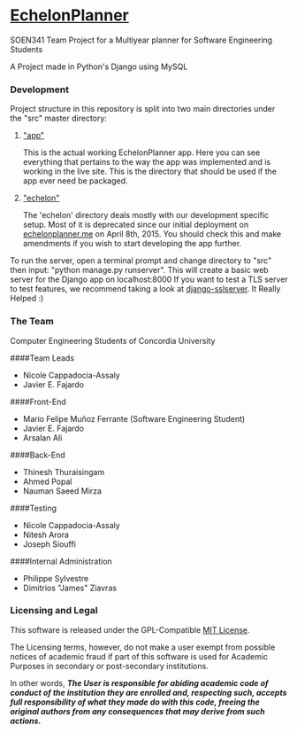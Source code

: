 # [EchelonPlanner](https://echelonplanner.noip.me)
SOEN341 Team Project for a Multiyear planner for Software Engineering Students

A Project made in Python's Django using MySQL
 
### Development

Project structure in this repository is split into two main directories under the "src" master directory:

1. ["app"](src/app) 

    This is the actual working EchelonPlanner app. Here you can see everything that pertains to the way the app was
    implemented and is working in the live site. This is the directory that should be used if the app ever need be 
    packaged.


2. ["echelon"](src/echelon)

    The 'echelon' directory deals mostly with our development specific setup. Most of it is deprecated since our initial
    deployment on [echelonplanner.me](echelonplanner.me) on April 8th, 2015. You should check this and make amendments if 
    you wish to start developing the app further.
    
    
To run the server, open a terminal prompt and change directory to "src" then input: "python manage.py runserver". 
This will create a basic web server for the Django app on localhost:8000
If you want to test a TLS server to test features, we recommend taking a look at [django-sslserver](https://github.com/teddziuba/django-sslserver).
It Really Helped :)

### The Team
Computer Engineering Students of Concordia University

####Team Leads
<ul>
<li>Nicole Cappadocia-Assaly</li>
<li>Javier E. Fajardo</li>
</ul>

####Front-End
<ul>
<li>Mario Felipe Muñoz Ferrante (Software Engineering Student)</li>
<li>Javier E. Fajardo</li>
<li>Arsalan Ali</li>
</ul>

####Back-End
<ul>
<li>Thinesh Thuraisingam</li>
<li>Ahmed Popal</li>
<li>Nauman Saeed Mirza</li>
</ul>

####Testing
<ul>
<li>Nicole Cappadocia-Assaly</li>
<li>Nitesh Arora</li>
<li>  Joseph Siouffi</li>
</ul>

####Internal Administration
<ul>
<li>  Philippe Sylvestre</li>
<li>  Dimitrios "James" Ziavras</li>
</ul>

### Licensing and Legal

This software is released under the GPL-Compatible [MIT License](/LICENSE.md).
 
The Licensing terms, however, do not make a user exempt from possible notices of academic fraud if part of this software
is used for Academic Purposes in secondary or post-secondary institutions.

In other words, **_The User is responsible for abiding academic code of conduct of the institution they are enrolled and,
respecting such, accepts full responsibility of what they made do with this code, freeing the original authors from any
consequences that may derive from such actions._** 

